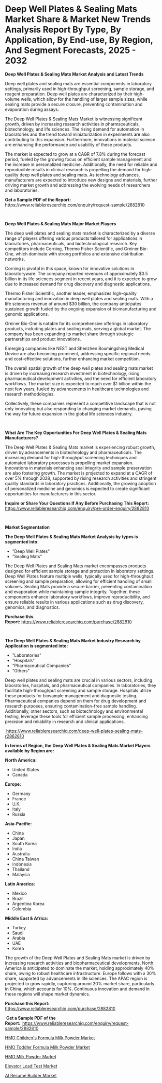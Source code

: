 <p><h1>Deep Well Plates & Sealing Mats Market Share & Market New Trends Analysis Report By Type, By Application, By End-use, By Region, And Segment Forecasts, 2025 - 2032</h1></p><p><strong>Deep Well Plates & Sealing Mats Market Analysis and Latest Trends</strong></p>
<p><p>Deep well plates and sealing mats are essential components in laboratory settings, primarily used in high-throughput screening, sample storage, and reagent preparation. Deep well plates are characterized by their high-volume wells, which allow for the handling of larger sample sizes, while sealing mats provide a secure closure, preventing contamination and evaporation during assays.</p><p>The Deep Well Plates & Sealing Mats Market is witnessing significant growth, driven by increasing research activities in pharmaceuticals, biotechnology, and life sciences. The rising demand for automation in laboratories and the trend toward miniaturization in experiments are also contributing to this expansion. Furthermore, innovations in material science are enhancing the performance and usability of these products. </p><p>The market is expected to grow at a CAGR of 7.8% during the forecast period, fueled by the growing focus on efficient sample management and the increase in personalized medicine. Additionally, the need for reliable and reproducible results in clinical research is propelling the demand for high-quality deep well plates and sealing mats. As technology advances, manufacturers are expected to introduce new designs and materials, further driving market growth and addressing the evolving needs of researchers and laboratories.</p></p>
<p><strong>Get a Sample PDF of the Report:&nbsp;</strong> <a href="https://www.reliableresearchiq.com/enquiry/request-sample/2882810?utm_campaign=1842&utm_medium=2&utm_source=Github&utm_content=ia&utm_term=13032025&utm_id=deep-well-plates-sealing-mats">https://www.reliableresearchiq.com/enquiry/request-sample/2882810</a></p>
<p>&nbsp;</p>
<p><strong>Deep Well Plates & Sealing Mats Major Market Players</strong></p>
<p><p>The deep well plates and sealing mats market is characterized by a diverse range of players offering various products tailored for applications in laboratories, pharmaceuticals, and biotechnological research. Key competitors include Corning, Thermo Fisher Scientific, and Greiner Bio-One, which dominate with strong portfolios and extensive distribution networks.</p><p>Corning is pivotal in this space, known for innovative solutions in laboratoryware. The company reported revenues of approximately $3.5 billion in its life sciences segment in recent years, and it is expected to grow due to increased demand for drug discovery and diagnostic applications. </p><p>Thermo Fisher Scientific, another leader, emphasizes high-quality manufacturing and innovation in deep well plates and sealing mats. With a life sciences revenue of around $30 billion, the company anticipates sustained growth fueled by the ongoing expansion of biomanufacturing and genomic applications.</p><p>Greiner Bio-One is notable for its comprehensive offerings in laboratory products, including plates and sealing mats, serving a global market. The company has been expanding its market share through strategic partnerships and product innovations.</p><p>Emerging companies like NEST and Shenzhen Boomingshing Medical Device are also becoming prominent, addressing specific regional needs and cost-effective solutions, further enhancing market competition.</p><p>The overall spatial growth of the deep well plates and sealing mats market is driven by increasing research investment in biotechnology, rising pharmaceutical development activities, and the need for efficient laboratory workflows. The market size is expected to reach over $1 billion within the next few years, fueled by advancements in healthcare technologies and research methodologies.</p><p>Collectively, these companies represent a competitive landscape that is not only innovating but also responding to changing market demands, paving the way for future expansion in the global life sciences industry.</p></p>
<p>&nbsp;</p>
<p><strong>What Are The Key Opportunities For Deep Well Plates & Sealing Mats Manufacturers?</strong></p>
<p><p>The Deep Well Plates & Sealing Mats market is experiencing robust growth, driven by advancements in biotechnology and pharmaceuticals. The increasing demand for high-throughput screening techniques and automated laboratory processes is propelling market expansion. Innovations in materials enhancing seal integrity and sample preservation are also fostering growth. The market is projected to expand at a CAGR of over 5% through 2028, supported by rising research activities and stringent quality standards in laboratory practices. Additionally, the growing adoption of personalized medicine and genomics is expected to create significant opportunities for manufacturers in this sector.</p></p>
<p><strong>Inquire or Share Your Questions If Any Before Purchasing This Report:</strong> <a href="https://www.reliableresearchiq.com/enquiry/pre-order-enquiry/2882810?utm_campaign=1842&utm_medium=2&utm_source=Github&utm_content=ia&utm_term=13032025&utm_id=deep-well-plates-sealing-mats">https://www.reliableresearchiq.com/enquiry/pre-order-enquiry/2882810</a></p>
<p>&nbsp;</p>
<p><strong>Market Segmentation</strong></p>
<p><strong>The Deep Well Plates & Sealing Mats Market Analysis by types is segmented into:</strong></p>
<p><ul><li>"Deep Well Plates"</li><li>"Sealing Mats"</li></ul></p>
<p><p>The Deep Well Plates and Sealing Mats market encompasses products designed for efficient sample storage and protection in laboratory settings. Deep Well Plates feature multiple wells, typically used for high-throughput screening and sample preparation, allowing for efficient handling of small volumes. Sealing Mats provide a secure barrier, preventing contamination and evaporation while maintaining sample integrity. Together, these components enhance laboratory workflows, improve reproducibility, and ensure reliable results in various applications such as drug discovery, genomics, and diagnostics.</p></p>
<p><strong>Purchase this Report:&nbsp;</strong><a href="https://www.reliableresearchiq.com/purchase/2882810?utm_campaign=1842&utm_medium=2&utm_source=Github&utm_content=ia&utm_term=13032025&utm_id=deep-well-plates-sealing-mats">https://www.reliableresearchiq.com/purchase/2882810</a></p>
<p>&nbsp;</p>
<p><strong>The Deep Well Plates & Sealing Mats Market Industry Research by Application is segmented into:</strong></p>
<p><ul><li>"Laboratories"</li><li>"Hospitals"</li><li>"Pharmaceutical Companies"</li><li>"Others"</li></ul></p>
<p><p>Deep well plates and sealing mats are crucial in various sectors, including laboratories, hospitals, and pharmaceutical companies. In laboratories, they facilitate high-throughput screening and sample storage. Hospitals utilize these products for biosample management and diagnostic testing. Pharmaceutical companies depend on them for drug development and research purposes, ensuring contamination-free sample handling. Additionally, other sectors, such as biotechnology and environmental testing, leverage these tools for efficient sample processing, enhancing precision and reliability in research and clinical applications.</p></p>
<p><a href="https://www.reliableresearchiq.com/deep-well-plates-sealing-mats-r2882810?utm_campaign=1842&utm_medium=2&utm_source=Github&utm_content=ia&utm_term=13032025&utm_id=deep-well-plates-sealing-mats">&nbsp;https://www.reliableresearchiq.com/deep-well-plates-sealing-mats-r2882810</a></p>
<p><strong>In terms of Region, the Deep Well Plates & Sealing Mats Market Players available by Region are:</strong></p>
<p>
    <p> <strong> North America: </strong>
        <ul>
            <li>United States</li>
            <li>Canada</li>
        </ul>
        </p> 
    <p> <strong> Europe: </strong>
        <ul>
            <li>Germany</li>
            <li>France</li>
            <li>U.K.</li>
            <li>Italy</li>
            <li>Russia</li>
        </ul>
        </p> 
    <p> <strong> Asia-Pacific: </strong>
        <ul>
            <li>China</li>
            <li>Japan</li>
            <li>South Korea</li>
            <li>India</li>
            <li>Australia</li>
            <li>China Taiwan</li>
            <li>Indonesia</li>
            <li>Thailand</li>
            <li>Malaysia</li>
        </ul>
        </p> 
    <p> <strong> Latin America: </strong>
        <ul>
            <li>Mexico</li>
            <li>Brazil</li>
            <li>Argentina Korea</li>
            <li>Colombia</li>
        </ul>
        </p> 
    <p> <strong> Middle East & Africa: </strong>
        <ul>
            <li>Turkey</li>
            <li>Saudi</li>
            <li>Arabia</li>
            <li>UAE</li>
            <li>Korea</li>
        </ul>
    </p>
    </p>
<p><p>The growth of the Deep Well Plates and Sealing Mats market is driven by increasing research activities and biopharmaceutical developments. North America is anticipated to dominate the market, holding approximately 40% share, owing to robust healthcare infrastructure. Europe follows with a 30% share, supported by advancements in life sciences. The APAC region is projected to grow rapidly, capturing around 20% market share, particularly in China, which accounts for 10%. Continuous innovation and demand in these regions will shape market dynamics.</p></p>
<p><strong>Purchase this Report: </strong><a href="https://www.reliableresearchiq.com/purchase/2882810?utm_campaign=1842&utm_medium=2&utm_source=Github&utm_content=ia&utm_term=13032025&utm_id=deep-well-plates-sealing-mats">https://www.reliableresearchiq.com/purchase/2882810</a></p>
<p>&nbsp;<strong>Get a Sample PDF of the Report:&nbsp;&nbsp;</strong><a href="https://www.reliableresearchiq.com/enquiry/request-sample/2882810?utm_campaign=1842&utm_medium=2&utm_source=Github&utm_content=ia&utm_term=13032025&utm_id=deep-well-plates-sealing-mats">https://www.reliableresearchiq.com/enquiry/request-sample/2882810</a></p>
<p><strong></strong></p>
<p><p><a href="https://github.com/ilanarohalgh/Market-Research-Report-List-1/blob/main/hmo-childrens-formula-milk-powder-market.md?utm_campaign=1842&utm_medium=2&utm_source=Github&utm_content=ia&utm_term=13032025&utm_id=deep-well-plates-sealing-mats">HMO Children's Formula Milk Powder Market</a></p><p><a href="https://github.com/frodanlert/Market-Research-Report-List-1/blob/main/hmo-toddler-formula-milk-powder-market.md?utm_campaign=1842&utm_medium=2&utm_source=Github&utm_content=ia&utm_term=13032025&utm_id=deep-well-plates-sealing-mats">HMO Toddler Formula Milk Powder Market</a></p><p><a href="https://github.com/iperitvik8/Market-Research-Report-List-1/blob/main/hmo-milk-powder-market.md?utm_campaign=1842&utm_medium=2&utm_source=Github&utm_content=ia&utm_term=13032025&utm_id=deep-well-plates-sealing-mats">HMO Milk Powder Market</a></p><p><a href="https://github.com/snaikraso/Market-Research-Report-List-1/blob/main/elevator-load-test-market.md?utm_campaign=1842&utm_medium=2&utm_source=Github&utm_content=ia&utm_term=13032025&utm_id=deep-well-plates-sealing-mats">Elevator Load Test Market</a></p><p><a href="https://github.com/kadutjoelly83/Market-Research-Report-List-1/blob/main/ai-resume-builder-market.md?utm_campaign=1842&utm_medium=2&utm_source=Github&utm_content=ia&utm_term=13032025&utm_id=deep-well-plates-sealing-mats">AI Resume Builder Market</a></p></p>
